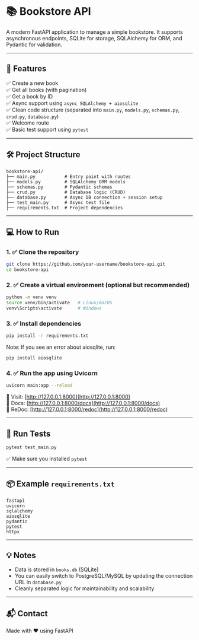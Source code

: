 # 📚 Bookstore API

A modern FastAPI application to manage a simple bookstore. It supports asynchronous endpoints, SQLite for storage, SQLAlchemy for ORM, and Pydantic for validation.

---

## 🚀 Features

✅ Create a new book  
✅ Get all books (with pagination)  
✅ Get a book by ID  
✅ Async support using `async SQLAlchemy + aiosqlite`  
✅ Clean code structure (separated into `main.py`, `models.py`, `schemas.py`, `crud.py`, `database.py`)  
✅ Welcome route  
✅ Basic test support using `pytest` 

---

## 🛠️ Project Structure

```
bookstore-api/
├── main.py           # Entry point with routes
├── models.py         # SQLAlchemy ORM models
├── schemas.py        # Pydantic schemas
├── crud.py           # Database logic (CRUD)
├── database.py       # Async DB connection + session setup
├── test_main.py      # Async test file
├── requirements.txt  # Project dependencies
```

---

## 💻 How to Run

### 1. ✅ Clone the repository

```bash
git clone https://github.com/your-username/bookstore-api.git
cd bookstore-api
```

### 2. ✅ Create a virtual environment (optional but recommended)

```bash
python -m venv venv
source venv/bin/activate   # Linux/macOS
venv\Scripts\activate      # Windows
```

### 3. ✅ Install dependencies

```bash
pip install -r requirements.txt
```
Note: If you see an error about aiosqlite, run:

```bash
pip install aiosqlite
```

### 4. ✅ Run the app using Uvicorn

```bash
uvicorn main:app --reload
```

📍 Visit: [http://127.0.0.1:8000](http://127.0.0.1:8000)  
📘 Docs: [http://127.0.0.1:8000/docs](http://127.0.0.1:8000/docs)  
📕 ReDoc: [http://127.0.0.1:8000/redoc](http://127.0.0.1:8000/redoc)

---

## 🧪 Run Tests

```bash
pytest test_main.py
```

✅ Make sure you installed `pytest` 

---

## 📦 Example `requirements.txt`

```
fastapi
uvicorn
sqlalchemy
aiosqlite
pydantic
pytest
httpx
```

---

## 💡 Notes

- Data is stored in `books.db` (SQLite)
- You can easily switch to PostgreSQL/MySQL by updating the connection URL in `database.py`
- Cleanly separated logic for maintainability and scalability

---

## 📬 Contact

Made with ❤️ using FastAPI
